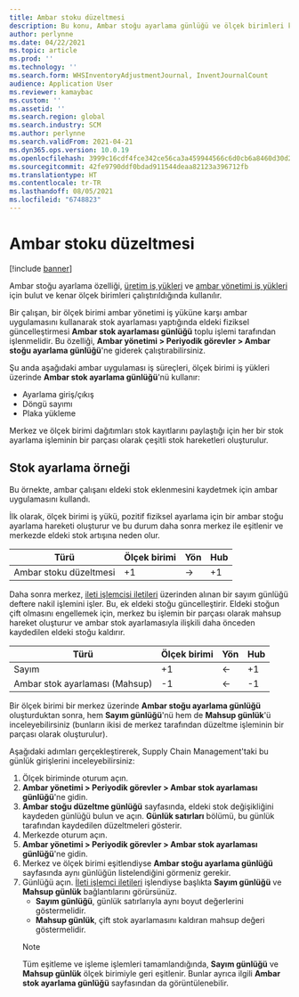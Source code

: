 ```yaml
---
title: Ambar stoku düzeltmesi
description: Bu konu, Ambar stoğu ayarlama günlüğü ve ölçek birimleri kullanırken işleme hakkında bilgi sağlar.
author: perlynne
ms.date: 04/22/2021
ms.topic: article
ms.prod: ''
ms.technology: ''
ms.search.form: WHSInventoryAdjustmentJournal, InventJournalCount
audience: Application User
ms.reviewer: kamaybac
ms.custom: ''
ms.assetid: ''
ms.search.region: global
ms.search.industry: SCM
ms.author: perlynne
ms.search.validFrom: 2021-04-21
ms.dyn365.ops.version: 10.0.19
ms.openlocfilehash: 3999c16cdf4fce342ce56ca3a459944566c6d0cb6a8460d30d2254356e5cba82
ms.sourcegitcommit: 42fe9790ddf0bdad911544deaa82123a396712fb
ms.translationtype: HT
ms.contentlocale: tr-TR
ms.lasthandoff: 08/05/2021
ms.locfileid: "6748823"
---
```

# <a name="warehouse-inventory-adjustment"></a>Ambar stoku düzeltmesi

[!include [banner](../includes/banner.md)]

Ambar stoğu ayarlama özelliği, [üretim iş yükleri](cloud-edge-workload-manufacturing.md) ve [ambar yönetimi iş yükleri](cloud-edge-workload-warehousing.md) için bulut ve kenar ölçek birimleri çalıştırıldığında kullanılır.

Bir çalışan, bir ölçek birimi ambar yönetimi iş yüküne karşı ambar uygulamasını kullanarak stok ayarlaması yaptığında eldeki fiziksel güncelleştirmesi **Ambar stok ayarlaması günlüğü** toplu işlemi tarafından işlenmelidir. Bu özelliği, **Ambar yönetimi > Periyodik görevler > Ambar stoğu ayarlama günlüğü**'ne giderek çalıştırabilirsiniz.

Şu anda aşağıdaki ambar uygulaması iş süreçleri, ölçek birimi iş yükleri üzerinde **Ambar stok ayarlama günlüğü**'nü kullanır:

- Ayarlama giriş/çıkış
- Döngü sayımı
- Plaka yükleme

Merkez ve ölçek birimi dağıtımları stok kayıtlarını paylaştığı için her bir stok ayarlama işleminin bir parçası olarak çeşitli stok hareketleri oluşturulur.

## <a name="inventory-adjustment-example"></a>Stok ayarlama örneği

Bu örnekte, ambar çalışanı eldeki stok eklenmesini kaydetmek için ambar uygulamasını kullandı.

İlk olarak, ölçek birimi iş yükü, pozitif fiziksel ayarlama için bir ambar stoğu ayarlama hareketi oluşturur ve bu durum daha sonra merkez ile eşitlenir ve merkezde eldeki stok artışına neden olur.

| Türü                                    | Ölçek birimi | Yön | Hub |
|-----------------------------------------|------------|-----------|-----|
| Ambar stoku düzeltmesi          | +1         | ->        | +1  |

Daha sonra merkez, [ileti işlemcisi iletileri](cloud-edge-message-processor-messages.md) üzerinden alınan bir sayım günlüğü deftere nakil işlemini işler. Bu, ek eldeki stoğu güncelleştirir. Eldeki stoğun çift olmasını engellemek için, merkez bu işlemin bir parçası olarak mahsup hareket oluşturur ve ambar stok ayarlamasıyla ilişkili daha önceden kaydedilen eldeki stoğu kaldırır.

| Türü                                    | Ölçek birimi | Yön | Hub |
|-----------------------------------------|------------|-----------|-----|
| Sayım                                | +1         | <-        | +1  |
| Ambar stok ayarlaması (Mahsup) | -1         | <-        | -1  |

Bir ölçek birimi bir merkez üzerinde **Ambar stoğu ayarlama günlüğü** oluşturduktan sonra, hem **Sayım günlüğü**'nü hem de **Mahsup günlük**'ü inceleyebilirsiniz (bunların ikisi de merkez tarafından düzeltme işleminin bir parçası olarak oluşturulur).

Aşağıdaki adımları gerçekleştirerek, Supply Chain Management'taki bu günlük girişlerini inceleyebilirsiniz:

1. Ölçek biriminde oturum açın.
1. **Ambar yönetimi \> Periyodik görevler \> Ambar stok ayarlaması günlüğü**'ne gidin.
1. **Ambar stoğu düzeltme günlüğü** sayfasında, eldeki stok değişikliğini kaydeden günlüğü bulun ve açın. **Günlük satırları** bölümü, bu günlük tarafından kaydedilen düzeltmeleri gösterir.
1. Merkezde oturum açın.
1. **Ambar yönetimi \> Periyodik görevler \> Ambar stok ayarlaması günlüğü**'ne gidin.
1. Merkez ve ölçek birimi eşitlendiyse **Ambar stoğu ayarlama günlüğü** sayfasında aynı günlüğün listelendiğini görmeniz gerekir.
1. Günlüğü açın. [İleti işlemci iletileri](cloud-edge-message-processor-messages.md) işlendiyse başlıkta **Sayım günlüğü** ve **Mahsup günlük** bağlantılarını görürsünüz.
    - **Sayım günlüğü**, günlük satırlarıyla aynı boyut değerlerini göstermelidir.
    - **Mahsup günlük**, çift stok ayarlamasını kaldıran mahsup değeri göstermelidir.
    > [!NOTE]
    > Tüm eşitleme ve işleme işlemleri tamamlandığında, **Sayım günlüğü** ve **Mahsup günlük** ölçek birimiyle geri eşitlenir. Bunlar ayrıca ilgili **Ambar stok ayarlama günlüğü** sayfasından da görüntülenebilir.
